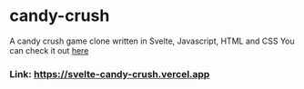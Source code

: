 # candy-crush
A candy crush game clone written in Svelte, Javascript, HTML and CSS
You can check it out [here](https://svelte-candy-crush.vercel.app)

### Link: https://svelte-candy-crush.vercel.app

